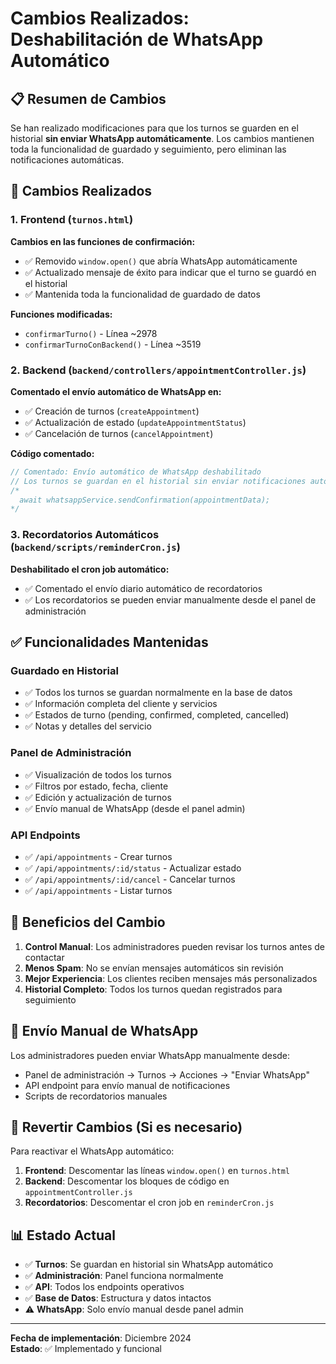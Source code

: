 # Cambios Realizados: Deshabilitación de WhatsApp Automático

## 📋 Resumen de Cambios

Se han realizado modificaciones para que los turnos se guarden en el historial **sin enviar WhatsApp automáticamente**. Los cambios mantienen toda la funcionalidad de guardado y seguimiento, pero eliminan las notificaciones automáticas.

## 🔧 Cambios Realizados

### 1. Frontend (`turnos.html`)

**Cambios en las funciones de confirmación:**
- ✅ Removido `window.open()` que abría WhatsApp automáticamente
- ✅ Actualizado mensaje de éxito para indicar que el turno se guardó en el historial
- ✅ Mantenida toda la funcionalidad de guardado de datos

**Funciones modificadas:**
- `confirmarTurno()` - Línea ~2978
- `confirmarTurnoConBackend()` - Línea ~3519

### 2. Backend (`backend/controllers/appointmentController.js`)

**Comentado el envío automático de WhatsApp en:**
- ✅ Creación de turnos (`createAppointment`)
- ✅ Actualización de estado (`updateAppointmentStatus`) 
- ✅ Cancelación de turnos (`cancelAppointment`)

**Código comentado:**
```javascript
// Comentado: Envío automático de WhatsApp deshabilitado
// Los turnos se guardan en el historial sin enviar notificaciones automáticas
/*
  await whatsappService.sendConfirmation(appointmentData);
*/
```

### 3. Recordatorios Automáticos (`backend/scripts/reminderCron.js`)

**Deshabilitado el cron job automático:**
- ✅ Comentado el envío diario automático de recordatorios
- ✅ Los recordatorios se pueden enviar manualmente desde el panel de administración

## ✅ Funcionalidades Mantenidas

### Guardado en Historial
- ✅ Todos los turnos se guardan normalmente en la base de datos
- ✅ Información completa del cliente y servicios
- ✅ Estados de turno (pending, confirmed, completed, cancelled)
- ✅ Notas y detalles del servicio

### Panel de Administración
- ✅ Visualización de todos los turnos
- ✅ Filtros por estado, fecha, cliente
- ✅ Edición y actualización de turnos
- ✅ Envío manual de WhatsApp (desde el panel admin)

### API Endpoints
- ✅ `/api/appointments` - Crear turnos
- ✅ `/api/appointments/:id/status` - Actualizar estado
- ✅ `/api/appointments/:id/cancel` - Cancelar turnos
- ✅ `/api/appointments` - Listar turnos

## 🚀 Beneficios del Cambio

1. **Control Manual**: Los administradores pueden revisar los turnos antes de contactar
2. **Menos Spam**: No se envían mensajes automáticos sin revisión
3. **Mejor Experiencia**: Los clientes reciben mensajes más personalizados
4. **Historial Completo**: Todos los turnos quedan registrados para seguimiento

## 📱 Envío Manual de WhatsApp

Los administradores pueden enviar WhatsApp manualmente desde:
- Panel de administración → Turnos → Acciones → "Enviar WhatsApp"
- API endpoint para envío manual de notificaciones
- Scripts de recordatorios manuales

## 🔄 Revertir Cambios (Si es necesario)

Para reactivar el WhatsApp automático:

1. **Frontend**: Descomentar las líneas `window.open()` en `turnos.html`
2. **Backend**: Descomentar los bloques de código en `appointmentController.js`
3. **Recordatorios**: Descomentar el cron job en `reminderCron.js`

## 📊 Estado Actual

- ✅ **Turnos**: Se guardan en historial sin WhatsApp automático
- ✅ **Administración**: Panel funciona normalmente
- ✅ **API**: Todos los endpoints operativos
- ✅ **Base de Datos**: Estructura y datos intactos
- ⚠️ **WhatsApp**: Solo envío manual desde panel admin

---

**Fecha de implementación**: Diciembre 2024  
**Estado**: ✅ Implementado y funcional 